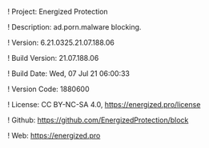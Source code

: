 ! Project: Energized Protection

! Description: ad.porn.malware blocking.

! Version: 6.21.0325.21.07.188.06

! Build Version: 21.07.188.06

! Build Date: Wed, 07 Jul 21 06:00:33

! Version Code: 1880600

! License: CC BY-NC-SA 4.0, https://energized.pro/license

! Github: https://github.com/EnergizedProtection/block

! Web: https://energized.pro
